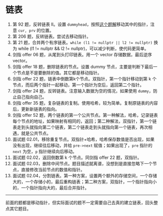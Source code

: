 # 链表

1. 第 92 题，反转链表 II。设置 `dummyhead`，按照[这个题解](https://leetcode-cn.com/problems/reverse-linked-list-ii/solution/yi-ge-neng-ying-yong-suo-you-lian-biao-t-vjx6/)移动其中的指针，注意 `cur, prv` 的位置。
2. 第 206 题，反转链表。尝试去移动指针。
3. 第 21 题，合并两个有序链表。`while (l1 != nullptr || l2 != nullptr)` 换为 while (l1 != nullptr && l2 != nullptr)，可以减少判断，使代码更简单。
4. 剑指 offer 06 题，从尾到头打印链表。用一个 vector 存储数据，最后逆序 vector。
5. 剑指 offer 18 题，删除链表的节点。设置 dummy 节点，主要是判断下最后一个节点是不是要删除的值。其它都是移动指针。
6. 剑指 offer 22 题，链表中倒数第k个节点。双指针，第一个指针移动到第 k 个节点，而后两个指针一起移动，第一个指针为空后，返回第二个指针。
7. 剑指 offer 24 题，反转链表。注意输入数据为空的情况，如果使用 `dummy`，防止自己指向自己。
8. 剑指 offer 35 题，复杂链表的复制。使用哈希，较为简单。复制原链表的内容后，更新新链表的指向。
9. 剑指 offer 52 题，两个链表的第一个公共节点。第一种解法，哈希，记录链表每个节点的地址，如果映射有相同的，返回；第二种解法，双指针，第一个链表走到头就指向第二个链表，第二个链表走到头就指向第一个链表，再次相遇，就是公共节点。
10. 面试题 02.01，移除重复节点。双指针+哈希，哈希保存数值是否出现，如果没有出现，继续往后移动，并给 `pre->next` 赋值；如果出现了，`pre` 指针的 `next` 为空，`p` 指针继续向后移动。
11. 面试题 02.02，返回倒数第 k 个节点。同剑指 offer 22 题，双指针。
12. 面试题 02.03，删除中间节点。题目描述就离谱，没想到是直接忽略下一个节点，直接修改当前节点的数值和指针。
13. 面试题 02.04，分割链表。第一种方案，设置两个额外的存储空间，一个存储大的，一个存储小的，最后重构链表；第二种方案，双指针，一个指针指向小的，一个指针指向大的，最后合并指针。

---

前面的题都是移动指针，但实际面试的题不一定需要自己去真的建立链表，回头整点其它题目。
